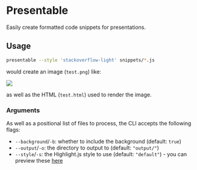 # Presentable

Easily create formatted code snippets for presentations.

## Usage

```bash
presentable --style 'stackoverflow-light' snippets/*.js
```

would create an image (`test.png`) like:

[![][1]][1]

as well as the HTML (`test.html`) used to render the image.

### Arguments

As well as a positional list of files to process, the CLI accepts the following flags:

- `--background`/`-b`: whether to include the background (default: `true`)
- `--output`/`-o`: the directory to output to (default: `"output/"`)
- `--style`/`-s`: the Highlight.js style to use (default: `"default"`) - you can preview these [here][2]

[1]: docs/test.png
[2]: https://highlightjs.org/demo
